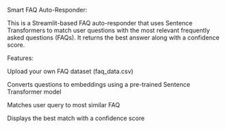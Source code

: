 Smart FAQ Auto-Responder:

This is a Streamlit-based FAQ auto-responder that uses Sentence Transformers to match user questions with the most relevant frequently asked questions (FAQs).
It returns the best answer along with a confidence score.

Features:

Upload your own FAQ dataset (faq_data.csv)

Converts questions to embeddings using a pre-trained Sentence Transformer model

Matches user query to most similar FAQ

Displays the best match with a confidence score

